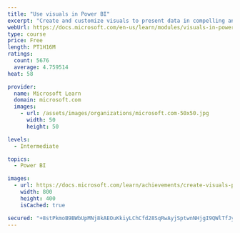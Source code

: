 ```yaml
---
title: "Use visuals in Power BI"
excerpt: "Create and customize visuals to present data in compelling and insightful ways."
webUrl: https://docs.microsoft.com/en-us/learn/modules/visuals-in-power-bi/
type: course
price: Free
length: PT1H16M
ratings:
  count: 5676
  average: 4.759514
heat: 58

provider:
  name: Microsoft Learn
  domain: microsoft.com
  images:
    - url: /assets/images/organizations/microsoft.com-50x50.jpg
      width: 50
      height: 50

levels:
  - Intermediate

topics:
  - Power BI

images:
  - url: https://docs.microsoft.com/learn/achievements/create-visuals-power-bi-desktop-social.png
    width: 800
    height: 400
    isCached: true

secured: "+8stPkmoB9BWbUpMNj8kAEOuKkiyLChCfd28SqRwAyjSptwnNHjgI9QWlTfJypqacpkqGkPAD9CTffuoibr9alMrpaY1N8tWfSeH6b+6UrMZG+VW79OaxyMAUAPxAQhfAbpw4r014ybc/9HZBdKy+tqgf9K/txZlnQ3bEZMFPiQwUXvjPmkgofilbWf/RqACnXao3CNazN2CGYOzALGCm4pIfKM/g32DEbxV56fESvK6X0kg/CAzsCf2irJK0A4PNoTgjWbd/mGut+AIYO6qWZF2lvEJ0zFcLyuBDeQAciQz/Av+iiczifggVZ5pC56PBb97LMMYC6Ea0OOgsCXAuRKdhUczFUGjW0S9scD2x32m4bfyNILmbq9Dl2uqVhJ/4JkHhe+NfDcypLFhiraQ8rPCqVFr7Md8YikYPVlflWo=;T7JtSQPKUspb4P9Hv5AzgA=="
---
```


